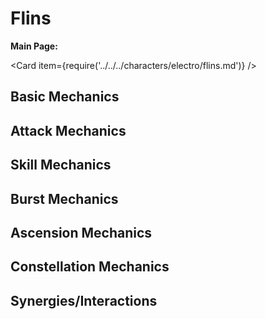 # Flins

**Main Page:**

<Card item={require('../../../characters/electro/flins.md')} />

## Basic Mechanics

## Attack Mechanics

## Skill Mechanics

## Burst Mechanics

## Ascension Mechanics

## Constellation Mechanics

## Synergies/Interactions
